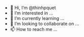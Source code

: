 - 👋 Hi, I’m @thinhpquet
- 👀 I’m interested in ...
- 🌱 I’m currently learning ...
- 💞️ I’m looking to collaborate on ...
- 📫 How to reach me ...

<!---
thinhpquet/thinhpquet is a ✨ special ✨ repository because its `README.md` (this file) appears on your GitHub profile.
You can click the Preview link to take a look at your changes.
--->
